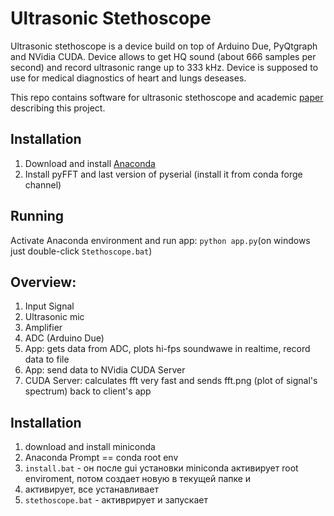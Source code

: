 # Ultrasonic Stethoscope
Ultrasonic stethoscope is a device build on top of Arduino Due, PyQtgraph and NVidia CUDA. Device allows to get HQ sound (about 666 samples per second) and record ultrasonic range up to 333 kHz. Device is supposed to use for medical diagnostics of heart and lungs deseases.

This repo contains software for ultrasonic stethoscope and academic [paper](Paper) describing this project.

## Installation
1. Download and install [Anaconda](https://www.anaconda.com/download)
2. Install pyFFT and last version of pyserial (install it from conda forge channel)

## Running
Activate Anaconda environment and run app: `python app.py`(on windows just double-click `Stethoscope.bat`)

## Overview:
1. Input Signal
2. Ultrasonic mic
3. Amplifier
4. ADC (Arduino Due)
5. App: gets data from ADC,  plots hi-fps soundwawe in realtime, record data to file
6. App: send data to NVidia CUDA Server
7. CUDA Server: calculates fft very fast and sends fft.png (plot of signal's spectrum) back to client's app 

## Installation
1. download and install miniconda
2. Anaconda Prompt == conda root env
3. `install.bat` - он после gui установки miniconda активирует root enviroment, потом создает новую в текущей папке и 
4. активирует, все устанавливает
5. `stethoscope.bat` - активрирует и запускает 
